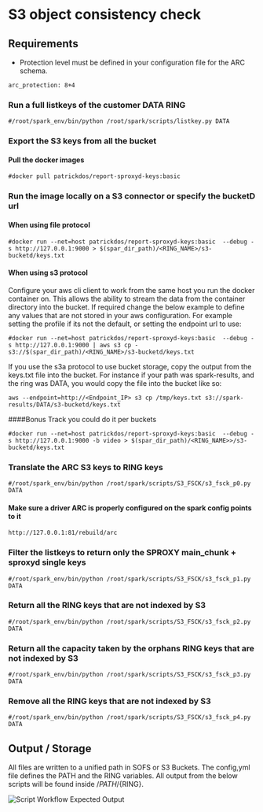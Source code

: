 # S3 object consistency check 

## Requirements

* Protection level must be defined in your configuration file for the ARC schema.

```
arc_protection: 8+4
```


### Run a full listkeys of the customer DATA RING
```
#/root/spark_env/bin/python /root/spark/scripts/listkey.py DATA
```

### Export the S3 keys from all the bucket

#### Pull the docker images
```
#docker pull patrickdos/report-sproxyd-keys:basic
```

### Run the image locally on a S3 connector or specify the bucketD url

#### When using file protocol
```
#docker run --net=host patrickdos/report-sproxyd-keys:basic  --debug -s http://127.0.0.1:9000 > $(spar_dir_path)/<RING_NAME>/s3-bucketd/keys.txt
```

#### When using s3 protocol
Configure your aws cli client to work from the same host you run the docker container on. This allows the ability
to stream the data from the container directory into the bucket. If required change the below example to define any
values that are not stored in your aws configuration. For example setting the profile if its not the default, or 
setting the endpoint url to use:
```
#docker run --net=host patrickdos/report-sproxyd-keys:basic  --debug -s http://127.0.0.1:9000 | aws s3 cp - s3://$(spar_dir_path)/<RING_NAME>/s3-bucketd/keys.txt
```
If you use the s3a protocol to use bucket storage, copy the output from the keys.txt file into the bucket. For instance
if your path was spark-results, and the ring was DATA, you would copy the file into the bucket like so:

`aws --endpoint=http://<Endpoint_IP> s3 cp /tmp/keys.txt s3://spark-results/DATA/s3-bucketd/keys.txt`


####Bonus Track you could do it per buckets
```
#docker run --net=host patrickdos/report-sproxyd-keys:basic  --debug -s http://127.0.0.1:9000 -b video > $(spar_dir_path)/<RING_NAME>>/s3-bucketd/keys.txt
```

### Translate the ARC S3 keys to RING keys

```
#/root/spark_env/bin/python /root/spark/scripts/S3_FSCK/s3_fsck_p0.py DATA
```

#### Make sure a driver ARC is properly configured on the spark config points to it
```
http://127.0.0.1:81/rebuild/arc
```

### Filter the listkeys to return only the SPROXY main_chunk + sproxyd single keys

```
#/root/spark_env/bin/python /root/spark/scripts/S3_FSCK/s3_fsck_p1.py DATA
```

### Return all the RING keys that are not indexed by S3
```
#/root/spark_env/bin/python /root/spark/scripts/S3_FSCK/s3_fsck_p2.py DATA
```

### Return all the capacity taken by the orphans RING keys that are not indexed by S3
```
#/root/spark_env/bin/python /root/spark/scripts/S3_FSCK/s3_fsck_p3.py DATA
```

### Remove all the RING keys that are not indexed by S3
```
#/root/spark_env/bin/python /root/spark/scripts/S3_FSCK/s3_fsck_p4.py DATA
```

## Output / Storage

All files are written to a unified path in SOFS or S3 Buckets. The config,yml file defines the 
PATH and the RING variables. All output from the below scripts will be found inside /${PATH}/${RING}.

![Script Workflow Expected Output](https://raw.githubusercontent.com/scality/spark/improvement/s3-bucket-storage/scripts/S3_FSCK/s3fsck_workflow_diagram.png?token=AEIJKP6DWJA5N7VTVFGJIOTBKJGAC)
